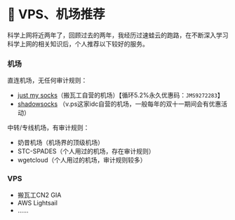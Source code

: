 # 🥳 VPS、机场推荐

科学上网将近两年了，回顾过去的两年，我经历过速蛙云的跑路，在不断深入学习科学上网的相关知识后，个人推荐以下较好的服务。

### 机场

直连机场，无任何审计规则：

* [just my socks](https://justmysocks.net/members/aff.php?aff=27074)（搬瓦工自营的机场）【循环5.2%永久优惠码：`JMS9272283`】
* [shadowsocks](https://portal.shadowsocks.au/aff.php?aff=67901) （v.ps这家idc自营的机场，一般每年的双十一期间会有优惠活动）

中转/专线机场，有审计规则：

* 奶昔机场（机场界的顶级机场）
* STC-SPADES（个人用过的机场，存在审计规则）
* wgetcloud（个人用过的机场，审计规则较多）

### VPS

* 搬瓦工CN2 GIA
* AWS Lightsail
* ......
